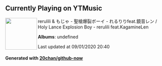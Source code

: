 ## Currently Playing on YTMusic

[<img align="left" width="100" src="https://i.ytimg.com/vi/MqNmKnCNLyM/sddefault.jpg?sqp=-oaymwEWCJADEOEBIAQqCghqEJQEGHgg6AJIWg&rs">](https://music.youtube.com/watch?v=MqNmKnCNLyM)

rerulili & もじゃ - 聖槍爆裂ボーイ - れるりりfeat.鏡音レン / Holy Lance Explosion Boy - rerulili feat.KagamineLen

**Albums**: undefined

Last updated at 09/01/2020 20:40

#### Generated with [20chan/github-now](https://github.com/20chan/github-now)


<!--
**20chan/20chan** is a ✨ _special_ ✨ repository because its `README.md` (this file) appears on your GitHub profile.

Here are some ideas to get you started:

- 🔭 I’m currently working on ...
- 🌱 I’m currently learning ...
- 👯 I’m looking to collaborate on ...
- 🤔 I’m looking for help with ...
- 💬 Ask me about ...
- 📫 How to reach me: ...
- 😄 Pronouns: ...
- ⚡ Fun fact: ...
-->
